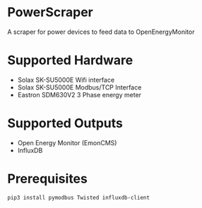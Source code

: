 # PowerScraper
A scraper for power devices to feed data to OpenEnergyMonitor

# Supported Hardware
- Solax SK-SU5000E Wifi interface
- Solax SK-SU5000E Modbus/TCP Interface
- Eastron SDM630V2 3 Phase energy meter

# Supported Outputs
- Open Energy Monitor (EmonCMS)
- InfluxDB

# Prerequisites
```pip3 install pymodbus Twisted influxdb-client```

